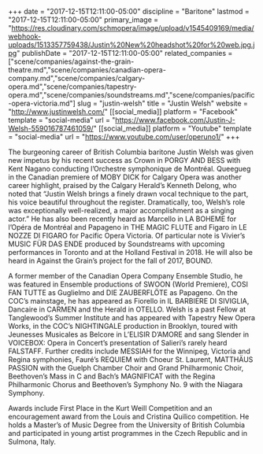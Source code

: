 +++
date = "2017-12-15T12:11:00-05:00"
discipline = "Baritone"
lastmod = "2017-12-15T12:11:00-05:00"
primary_image = "https://res.cloudinary.com/schmopera/image/upload/v1545409169/media/webhook-uploads/1513357759438/Justin%20New%20headshot%20for%20web.jpg.jpg"
publishDate = "2017-12-15T12:11:00-05:00"
related_companies = ["scene/companies/against-the-grain-theatre.md","scene/companies/canadian-opera-company.md","scene/companies/calgary-opera.md","scene/companies/tapestry-opera.md","scene/companies/soundstreams.md","scene/companies/pacific-opera-victoria.md"]
slug = "justin-welsh"
title = "Justin Welsh"
website = "http://www.justinwelsh.com/"
[[social_media]]
platform = "Facebook"
template = "social-media"
url = "https://www.facebook.com/Justin-J-Welsh-559016787461059/"
[[social_media]]
platform = "Youtube"
template = "social-media"
url = "https://www.youtube.com/user/operuno1/"
+++

The burgeoning career of British Columbia baritone Justin Welsh was given new impetus by his recent success as Crown in PORGY AND BESS with Kent Nagano conducting l’Orchestre symphonique de Montréal. Queegueg in the Canadian premiere of MOBY DICK for Calgary Opera was another career highlight, praised by the Calgary Herald’s Kenneth Delong, who noted that “Justin Welsh brings a finely drawn vocal technique to the part, his voice beautiful throughout the register. Dramatically, too, Welsh’s role was exceptionally well-realized, a major accomplishment as a singing actor.” He has also been recently heard as Marcello in LA BOHEME for l’Opéra de Montréal and Papageno in THE MAGIC FLUTE and Figaro in LE NOZZE DI FIGARO for Pacific Opera Victoria. Of particular note is Vivier’s MUSIC FÜR DAS ENDE produced by Soundstreams with upcoming performances in Toronto and at the Holland Festival in 2018. He will also be heard in Against the Grain’s project for the fall of 2017, BOUND.

A former member of the Canadian Opera Company Ensemble Studio, he was featured in Ensemble productions of SWOON (World Premiere), COSI FAN TUTTE as Guglielmo and DIE ZAUBERFLÖTE as Papageno. On the COC’s mainstage, he has appeared as Fiorello in IL BARBIERE DI SIVIGLIA, Dancaire in CARMEN and the Herald in OTELLO. Welsh is a past Fellow at Tanglewood’s Summer Institute and has appeared with Tapestry New Opera Works, in the COC’s NIGHTINGALE production in Brooklyn, toured with Jeunesses Musicales as Belcore in L’ELISIR D’AMORE and sang Slender in VOICEBOX: Opera in Concert’s presentation of Salieri’s rarely heard FALSTAFF. Further credits include MESSIAH for the Winnipeg, Victoria and Regina symphonies, Fauré’s REQUIEM with Choeur St. Laurent, MATTHÄUS PASSION with the Guelph Chamber Choir and Grand Philharmonic Choir, Beethoven’s Mass in C and Bach’s MAGNIFICAT with the Regina Philharmonic Chorus and Beethoven’s Symphony No. 9 with the Niagara Symphony.

Awards include First Place in the Kurt Weill Competition and an encouragement award from the Louis and Cristina Quilico competition. He holds a Master’s of Music Degree from the University of British Columbia and participated in young artist programmes in the Czech Republic and in Sulmona, Italy.
